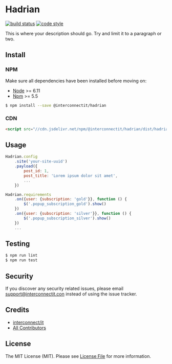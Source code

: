 # Hadrian

[![build status](https://img.shields.io/travis/interconnectit/hadrian-js.svg?style=flat-square)](https://travis-ci.org/interconnectit/hadrian-js)
[![code style](https://img.shields.io/badge/code%20style-standard-brightgreen.svg?style=flat-square)](http://standardjs.com)

This is where your description should go. Try and limit it to a paragraph or two.

## Install

### NPM

Make sure all dependencies have been installed before moving on:

* [Node](https://nodejs.org/en/) >= 6.11
* [Npm](https://www.npmjs.com/get-npm) >= 5.5

``` bash
$ npm install --save @interconnectit/hadrian
```

### CDN

``` html
<script src="//cdn.jsdelivr.net/npm/@interconnectit/hadrian/dist/hadrian.min.js"></script>
```

## Usage

``` js
Hadrian.config
    .site('your-site-uuid')
    .payload({
        post_id: 1,
        post_title: 'Lorem ipsum dolor sit amet',
        ...
    })

Hadrian.requirements
    .on({user: {subscription: 'gold'}}, function () {
        $('.popup_subscription_gold').show()
    })
    .on({user: {subscription: 'silver'}}, function () {
        $('.popup_subscription_silver').show()
    })
    ...
```

## Testing

``` bash
$ npm run lint
$ npm run test
```

## Security

If you discover any security related issues, please email support@interconnectit.con instead of using the issue tracker.

## Credits

- [interconnect/it](https://interconnectit.com/)
- [All Contributors](../../contributors)

## License

The MIT License (MIT). Please see [License File](LICENSE.md) for more information.

